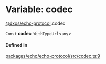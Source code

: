 # Variable: codec

[@dxos/echo-protocol](../modules/dxos_echo_protocol.md).codec

 `Const` **codec**: `WithTypeUrl`<`any`\>

#### Defined in

[packages/echo/echo-protocol/src/codec.ts:9](https://github.com/dxos/dxos/blob/db8188dae/packages/echo/echo-protocol/src/codec.ts#L9)
